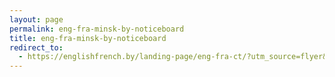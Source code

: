 ```yaml
---
layout: page
permalink: eng-fra-minsk-by-noticeboard
title: eng-fra-minsk-by-noticeboard
redirect_to:
  - https://englishfrench.by/landing-page/eng-fra-ct/?utm_source=flyer&utm_medium=offline&utm_campaign=lp_eng-fra-ct&utm_content=minsk-noticeboard_back_old-githubpages
---
```

